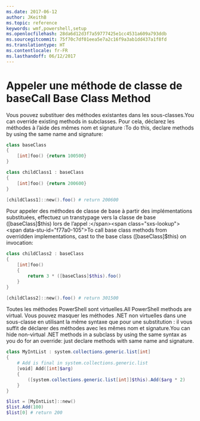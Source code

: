 ```yaml
---
ms.date: 2017-06-12
author: JKeithB
ms.topic: reference
keywords: wmf,powershell,setup
ms.openlocfilehash: 28da6d12d3f7a59777425e1cc4531a609a793ddb
ms.sourcegitcommit: 75f70c7df01eea5e7a2c16f9a3ab1dd437a1f8fd
ms.translationtype: HT
ms.contentlocale: fr-FR
ms.lasthandoff: 06/12/2017
---
```

# <a name="call-base-class-method"></a><span data-ttu-id="f77a0-102">Appeler une méthode de classe de base</span><span class="sxs-lookup"><span data-stu-id="f77a0-102">Call Base Class Method</span></span>

<span data-ttu-id="f77a0-103">Vous pouvez substituer des méthodes existantes dans les sous-classes.</span><span class="sxs-lookup"><span data-stu-id="f77a0-103">You can override existing methods in subclasses.</span></span> <span data-ttu-id="f77a0-104">Pour cela, déclarez les méthodes à l’aide des mêmes nom et signature :</span><span class="sxs-lookup"><span data-stu-id="f77a0-104">To do this, declare methods by using the same name and signature:</span></span>

```PowerShell
class baseClass
{
    [int]foo() {return 100500}
}

class childClass1 : baseClass
{
    [int]foo() {return 200600}
}

[childClass1]::new().foo() # return 200600
```

<span data-ttu-id="f77a0-105">Pour appeler des méthodes de classe de base à partir des implémentations substituées, effectuez un transtypage vers la classe de base ([baseClass]$this) lors de l’appel :</span><span class="sxs-lookup"><span data-stu-id="f77a0-105">To call base class methods from overridden implementations, cast to the base class ([baseClass]$this) on invocation:</span></span>

```PowerShell
class childClass2 : baseClass
{
    [int]foo()
    {
        return 3 * ([baseClass]$this).foo()
    }
}

[childClass2]::new().foo() # return 301500
```

<span data-ttu-id="f77a0-106">Toutes les méthodes PowerShell sont virtuelles.</span><span class="sxs-lookup"><span data-stu-id="f77a0-106">All PowerShell methods are virtual.</span></span> <span data-ttu-id="f77a0-107">Vous pouvez masquer les méthodes .NET non virtuelles dans une sous-classe en utilisant la même syntaxe que pour une substitution : il vous suffit de déclarer des méthodes avec les mêmes nom et signature.</span><span class="sxs-lookup"><span data-stu-id="f77a0-107">You can hide non-virtual .NET methods in a subclass by using the same syntax as you do for an override: just declare methods with same name and signature.</span></span>

```PowerShell
class MyIntList : system.collections.generic.list[int]
{
    # Add is final in system.collections.generic.list
    [void] Add([int]$arg)
    {
        ([system.collections.generic.list[int]]$this).Add($arg * 2)
    }
}

$list = [MyIntList]::new()
$list.Add(100)
$list[0] # return 200
```

